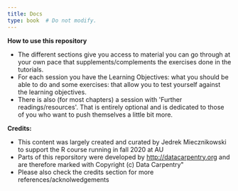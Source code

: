 ```yaml
---
title: Docs
type: book  # Do not modify.
---
```

**How to use this repository**
* The different sections give you access to material you can go through at your own pace that supplements/complements the exercises done in the tutorials.
* For each session you have the Learning Objectives: what you should be able to do and some exercises: that allow you to test yourself against the learning objectives.
* There is also (for most chapters) a session with 'Further readings/resources'. That is entirely optional and is dedicated to those of you who want to push themselves a little bit more. 

**Credits:**
* This content was largely created and curated by Jedrek Miecznikowski to support the R course running in fall 2020 at AU
* Parts of this reporsitory were developed by http://datacarpentry.org and are therefore marked with Copyright (c) Data Carpentry"
* Please also check the credits section for more references/acknolwedgements



